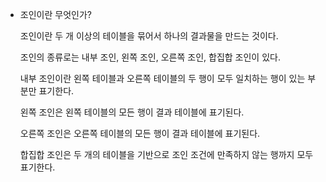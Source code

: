 - 조인이란 무엇인가?
    
    조인이란 두 개 이상의 테이블을 묶어서 하나의 결과물을 만드는 것이다.
    
    조인의 종류로는 내부 조인, 왼쪽 조인, 오른쪽 조인, 합집합 조인이 있다.
    
    내부 조인이란 왼쪽 테이블과 오른쪽 테이블의 두 행이 모두 일치하는 행이 있는 부분만 표기한다.
    
    왼쪽 조인은 왼쪽 테이블의 모든 행이 결과 테이블에 표기된다.
    
    오른쪽 조인은 오른쪽 테이블의 모든 행이 결과 테이블에 표기된다.
    
    합집합 조인은 두 개의 테이블을 기반으로 조인 조건에 만족하지 않는 행까지 모두 표기한다.
